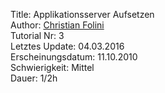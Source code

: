 Title: Applikationsserver Aufsetzen  
Author: <a href="mailto:christian.folini@netnea.com">Christian Folini</a>  
Tutorial Nr: 3  
Letztes Update: 04.03.2016  
Erscheinungsdatum: 11.10.2010  
Schwierigkeit: Mittel  
Dauer: 1/2h
